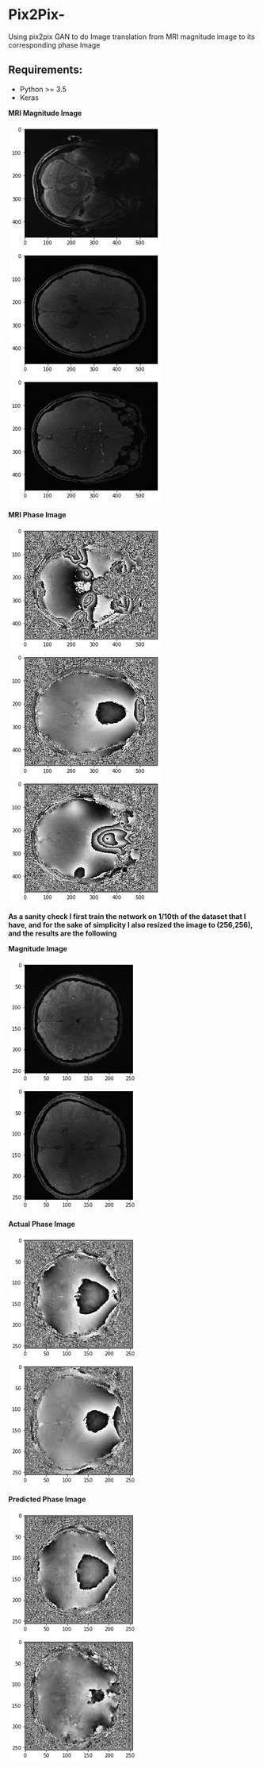 # Pix2Pix-
Using pix2pix GAN to do Image translation from MRI magnitude image to its corresponding phase Image

## Requirements:
  * Python >= 3.5
  * Keras


**MRI Magnitude Image**

![](MRI_Images/m1.png) ![](MRI_Images/m2.png) ![](MRI_Images/m3.png)


**MRI Phase Image**

![](MRI_Images/p1.png)  ![](MRI_Images/p2.png)  ![](MRI_Images/p3.png)


**As a sanity check I first train the network on 1/10th of the dataset that I have, and for the sake of simplicity I also resized the image to (256,256), and the results are the following**

**Magnitude Image**                           

![](trial_predictions/m1.png)   ![](trial_predictions/m2.png)

**Actual Phase Image**

![](trial_predictions/p1.png)   ![](trial_predictions/p2.png)

**Predicted Phase Image**

![](trial_predictions/pr1.png)    ![](trial_predictions/pr2.png)

  

